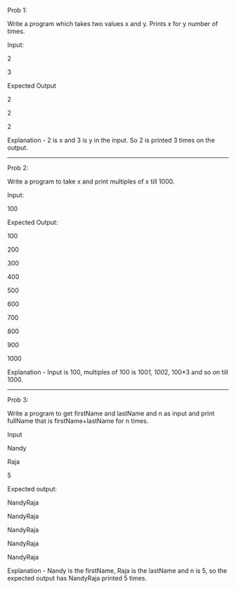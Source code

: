Prob 1:

Write a program which takes two values x and y. Prints x for y number of times.

Input:

2 

3

Expected Output

2

2

2

Explanation - 2 is x and 3 is y in the input. So 2 is printed 3 times on the output.

----------------------------------------------------------------------------------------------------------------------------------------------------------------------

Prob 2:

Write a program to take x and print multiples of x till 1000.

Input:

100

Expected Output:

100

200

300

400

500

600

700

800

900

1000

Explanation - Input is 100, multiples of 100 is 100*1, 100*2, 100*3 and so on till 1000.

----------------------------------------------------------------------------------------------------------------------------------------------------------------------

Prob 3:

Write a program to get firstName and lastName and n as input and print fullName that is firstName+lastName for n times.

Input

Nandy

Raja

5

Expected output:

NandyRaja

NandyRaja

NandyRaja

NandyRaja

NandyRaja

Explanation - Nandy is the firstName, Raja is the lastName and n is 5, so the expected output has NandyRaja printed 5 times.
